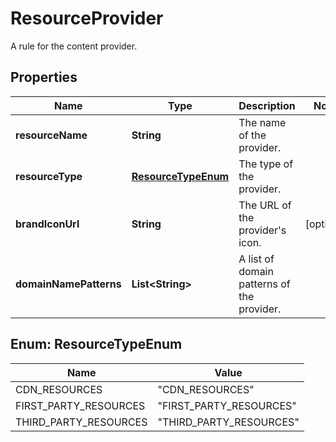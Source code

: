 

# ResourceProvider

A rule for the content provider.

## Properties

| Name | Type | Description | Notes |
|------------ | ------------- | ------------- | -------------|
|**resourceName** | **String** | The name of the provider. |  |
|**resourceType** | [**ResourceTypeEnum**](#ResourceTypeEnum) | The type of the provider. |  |
|**brandIconUrl** | **String** | The URL of the provider&#39;s icon. |  [optional] |
|**domainNamePatterns** | **List&lt;String&gt;** | A list of domain patterns of the provider. |  |



## Enum: ResourceTypeEnum

| Name | Value |
|---- | -----|
| CDN_RESOURCES | &quot;CDN_RESOURCES&quot; |
| FIRST_PARTY_RESOURCES | &quot;FIRST_PARTY_RESOURCES&quot; |
| THIRD_PARTY_RESOURCES | &quot;THIRD_PARTY_RESOURCES&quot; |



